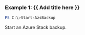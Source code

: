 ### Example 1: {{ Add title here }}
```powershell
PS C:\>Start-AzsBackup

```

Start an Azure Stack backup.

